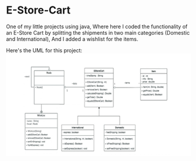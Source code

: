 # E-Store-Cart
One of my little projects using java, Where here I coded the functionality of an E-Store Cart by splitting the
shipments in two main categories (Domestic and International), And I added a wishlist for the items.

Here's the UML for this project:
![alt text](https://github.com/OsamaQh4/E-Store-Cart/blob/master/UML-1.jpg?raw=true)
